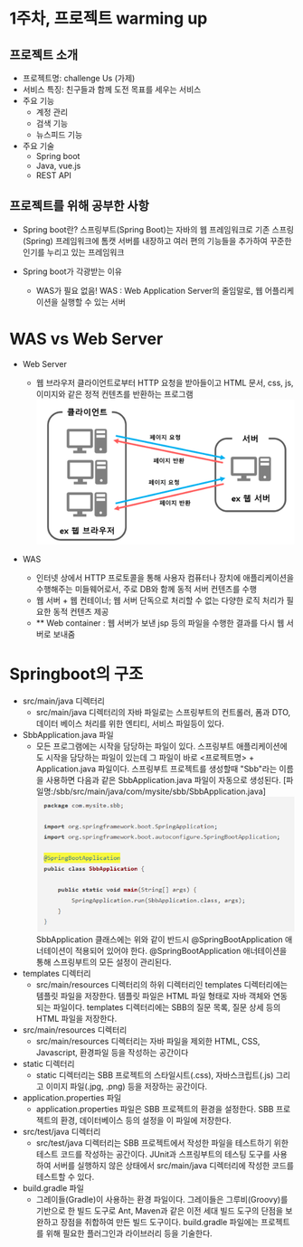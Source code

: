 # 1주차, 프로젝트 warming up

<!-- 필수 항목 -->


## 프로젝트 소개

* 프로젝트명: challenge Us (가제)
* 서비스 특징: 친구들과 함께 도전 목표를 세우는 서비스
* 주요 기능
  - 계정 관리
  - 검색 기능
  - 뉴스피드 기능
* 주요 기술
  - Spring boot
  - Java, vue.js
  - REST API

<!-- 자유 양식 -->

## 프로젝트를 위해 공부한 사항
* Spring boot란?
 스프링부트(Spring Boot)는 자바의 웹 프레임워크로 기존 스프링(Spring) 프레임워크에 톰캣 서버를 내장하고 여러 편의 기능들을 추가하여 꾸준한 인기를 누리고 있는 프레임워크

* Spring boot가 각광받는 이유
   - WAS가 필요 없음!
 WAS : Web Application Server의 줄임말로, 웹 어플리케이션을 실행할 수 있는 서버
 
<!-- 자유 양식 -->

# WAS vs Web Server
* Web Server
   - 웹 브라우저 클라이언트로부터 HTTP 요청을 받아들이고 HTML 문서, css, js, 이미지와 같은 정적 컨텐츠를 반환하는 프로그램
 ![image.png](./image.png)
* WAS
   - 인터넷 상에서 HTTP 프로토콜을 통해 사용자 컴퓨터나 장치에 애플리케이션을 수행해주는 미들웨어로서, 주로 DB와 함께 동적 서버 컨텐츠를 수행
   - 웹 서버 + 웹 컨테이너; 웹 서버 단독으로 처리할 수 없는 다양한 로직 처리가 필요한 동적 컨텐츠 제공
  
  + ** Web container : 웹 서버가 보낸 jsp 등의 파일을 수행한 결과를 다시 웹 서버로 보내줌

# Springboot의 구조
* src/main/java 디렉터리
   - src/main/java 디렉터리의 자바 파일로는 스프링부트의 컨트롤러, 폼과 DTO, 데이터 베이스 처리를 위한 엔티티, 서비스 파일등이 있다.
* SbbApplication.java 파일
   - 모든 프로그램에는 시작을 담당하는 파일이 있다. 스프링부트 애플리케이션에도 시작을 담당하는 파일이 있는데 그 파일이 바로 <프로젝트명> + Application.java 파일이다. 스프링부트 프로젝트를 생성할때 "Sbb"라는 이름을 사용하면 다음과 같은 SbbApplication.java 파일이 자동으로 생성된다.
[파일명:/sbb/src/main/java/com/mysite/sbb/SbbApplication.java]
![image-1.png](./image-1.png)
 SbbApplication 클래스에는 위와 같이 반드시 @SpringBootApplication 애너테이션이 적용되어 있어야 한다. @SpringBootApplication 애너테이션을 통해 스프링부트의 모든 설정이 관리된다.
* templates 디렉터리
   - src/main/resources 디렉터리의 하위 디렉터리인 templates 디렉터리에는 템플릿 파일을 저장한다. 템플릿 파일은 HTML 파일 형태로 자바 객체와 연동되는 파일이다. templates 디렉터리에는 SBB의 질문 목록, 질문 상세 등의 HTML 파일을 저장한다.
* src/main/resources 디렉터리
   - src/main/resources 디렉터리는 자바 파일을 제외한 HTML, CSS, Javascript, 환경파일 등을 작성하는 공간이다
* static 디렉터리
   - static 디렉터리는 SBB 프로젝트의 스타일시트(.css), 자바스크립트(.js) 그리고 이미지 파일(.jpg, .png) 등을 저장하는 공간이다.
* application.properties 파일
   - application.properties 파일은 SBB 프로젝트의 환경을 설정한다. SBB 프로젝트의 환경, 데이터베이스 등의 설정을 이 파일에 저장한다.
* src/test/java 디렉터리
   - src/test/java 디렉터리는 SBB 프로젝트에서 작성한 파일을 테스트하기 위한 테스트 코드를 작성하는 공간이다. JUnit과 스프링부트의 테스팅 도구를 사용하여 서버를 실행하지 않은 상태에서 src/main/java 디렉터리에 작성한 코드를 테스트할 수 있다.
* build.gradle 파일
   - 그레이들(Gradle)이 사용하는 환경 파일이다. 그레이들은 그루비(Groovy)를 기반으로 한 빌드 도구로 Ant, Maven과 같은 이전 세대 빌드 도구의 단점을 보완하고 장점을 취합하여 만든 빌드 도구이다. build.gradle 파일에는 프로젝트를 위해 필요한 플러그인과 라이브러리 등을 기술한다.


